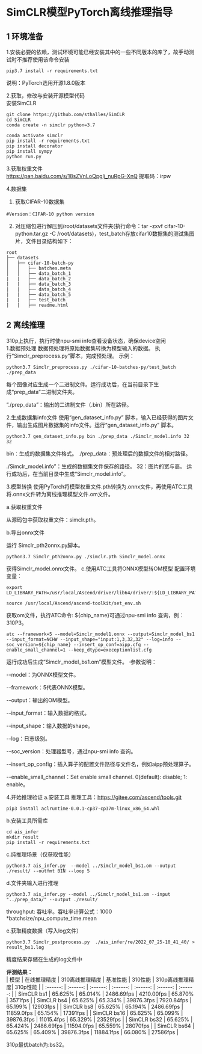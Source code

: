 # SimCLR模型PyTorch离线推理指导

## 1 环境准备 

1.安装必要的依赖，测试环境可能已经安装其中的一些不同版本的库了，故手动测试时不推荐使用该命令安装  
```
pip3.7 install -r requirements.txt  
```
说明：PyTorch选用开源1.8.0版本



2.获取，修改与安装开源模型代码  
安装SimCLR
```shell
git clone https://github.com/sthalles/SimCLR
cd SimCLR
conda create -n simclr python=3.7

conda activate simclr
pip install -r requirements.txt 
pip install decorator
pip install sympy
python run.py
```

3.获取权重文件  
  https://pan.baidu.com/s/18sZVnLoQpgIj_nuRpG-XnQ
  提取码：irpw 

4.数据集     
1. 获取CIFAR-10数据集
```
#Version：CIFAR-10 python version
```
2. 对压缩包进行解压到/root/datasets文件夹(执行命令：tar -zxvf cifar-10-python.tar.gz -C /root/datasets)，test_batch存放cifar10数据集的测试集图片，文件目录结构如下：
```
root
├── datasets
│   ├── cifar-10-batch-py
│   │   ├── batches.meta
│   │   ├── data_batch_1
|   |   ├── data_batch_2
|   |   ├── data_batch_3
|   |   ├── data_batch_4
|   |   ├── data_batch_5
|   |   ├── test_batch
|   |   ├── readme.html
```



## 2 离线推理 

310p上执行，执行时使npu-smi info查看设备状态，确保device空闲  
1.数据预处理
数据预处理将原始数据集转换为模型输入的数据。
执行“Simclr_preprocess.py”脚本，完成预处理。
示例：
```
python3.7 Simclr_preprocess.py ./cifar-10-batches-py/test_batch ./prep_data
```
每个图像对应生成一个二进制文件。运行成功后，在当前目录下生成“prep_data”二进制文件夹。

“./prep_data”：输出的二进制文件（.bin）所在路径。

2.生成数据集info文件
使用“gen_dataset_info.py” 脚本，输入已经获得的图片文件，输出生成图片数据集的info文件。运行“gen_dataset_info.py” 脚本。
```
python3.7 gen_dataset_info.py bin ./prep_data ./Simclr_model.info 32 32
```
bin：生成的数据集文件格式。
./prep_data：预处理后的数据文件的相对路径。

./Simclr_model.info”：生成的数据集文件保存的路径。
32：图片的宽与高。
运行成功后，在当前目录中生成“Simclr_model.info”。

3.模型转换
使用PyTorch将模型权重文件.pth转换为.onnx文件，再使用ATC工具将.onnx文件转为离线推理模型文件.om文件。

a.获取权重文件

从源码包中获取权重文件：simclr.pth。

b.导出onnx文件

运行 Simclr_pth2onnx.py脚本。

```
python3.7 Simclr_pth2onnx.py ./simclr.pth Simclr_model.onnx
```
 获得Simclr_model.onnx文件。
c.使用ATC工具将ONNX模型转OM模型
配置环境变量：
```
export LD_LIBRARY_PATH=/usr/local/Ascend/driver/lib64/driver/:${LD_LIBRARY_PATH}
```
```
source /usr/local/Ascend/ascend-toolkit/set_env.sh
```
获取om文件，执行ATC命令:
${chip_name}可通过npu-smi info 查询，例：310P3。

```
atc --framework=5 --model=Simclr_model1.onnx --output=Simclr_model_bs1 --input_format=NCHW --input_shape="input:1,3,32,32" --log=info --soc_version=${chip_name} --insert_op_conf=aipp.cfg --enable_small_channel=1 --keep_dtype=execeptionlist.cfg
```
运行成功后生成“Simclr_model_bs1.om”模型文件。
·参数说明：

--model：为ONNX模型文件。

--framework：5代表ONNX模型。

--output：输出的OM模型。

--input_format：输入数据的格式。

--input_shape：输入数据的shape。

--log：日志级别。

--soc_version：处理器型号，通过npu-smi info 查询。

--insert_op_config：插入算子的配置文件路径与文件名，例如aipp预处理算子。

--enable_small_channel：Set enable small channel. 0(default): disable; 1: enable。


4.开始推理验证
a.安装工具
推理工具：https://gitee.com/ascend/tools.git

```
pip3 install aclruntime-0.0.1-cp37-cp37m-linux_x86_64.whl
```
b.安装工具所需库
```
cd ais_infer
mkdir result
pip install -r requirements.txt
```
c.纯推理场景（仅获取性能）
```
python3.7 ais_infer.py  --model ../Simclr_model_bs1.om --output ./result/ --outfmt BIN --loop 5
```

d.文件夹输入进行推理
```
python3.7 ais_infer.py --model ../Simclr_model_bs1.om --input "../prep_data/" --output ./result/
```
throughput: 吞吐率。吞吐率计算公式：1000 *batchsize/npu_compute_time.mean

e.获取精度数据（写入log文件）
```
python3.7 Simclr_postprocess.py  ./ais_infer/re/2022_07_25-10_41_40/ > result_bs1.log
```
精度结果存储在生成的log文件中 


 **评测结果：**   
| 模型        |  在线推理精度  | 310离线推理精度 | 基准性能   | 310性能    | 310p离线推理精度| 310p性能   |
| :------:    | :------:      | :------:       | :------:   | :------:   | :------:     | :------:   |
| SimCLR bs1  |   65.625%    |    65.014%     | 2486.69fps | 4210.00fps |  65.870%      | 3571fps    |
| SimCLR bs4  |   65.625%    |    65.334%     | 39876.3fps | 7920.84fps |  65.199%      | 12903fps   |
| SimCLR bs8  |   65.625%    |    65.194%     | 2486.69fps | 11859.0fps |  65.154%      | 17391fps   |
| SimCLR bs16 |   65.625%    |    65.099%     | 39876.3fps | 11015.4fps |  65.329%      | 23529fps   |
| SimCLR bs32 |   65.625%    |    65.424%     | 2486.69fps | 11594.0fps |  65.559%      | 28070fps   |
| SimCLR bs64 |   65.625%    |    65.409%     | 39876.3fps | 11884.1fps |  66.080%      | 27586fps   |

310p最优batch为:bs32。



